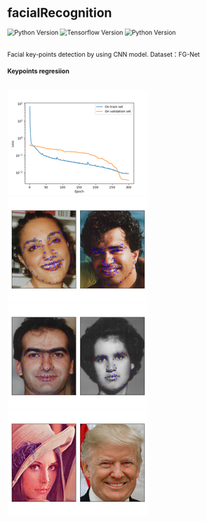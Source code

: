 # facialRecognition
![Python Version](https://img.shields.io/badge/Python-v3.6-blue)
![Tensorflow Version](https://img.shields.io/badge/Tensorflow-V2.2.0-brightgreen)
![Python Version](https://img.shields.io/badge/opencv-python-blue)

<br/>
Facial key-points detection by using CNN model. Dataset：FG-Net

#### Keypoints regresiion
<br/>
<img src="images/Figure_2.png" width="320" height="240">
<img src="images/Figure_7.png" width="320" height="240">
<img src="images/Figure_12.png" width="320" height="240">
<img src="images/Figure_13.png" width="320" height="240">
